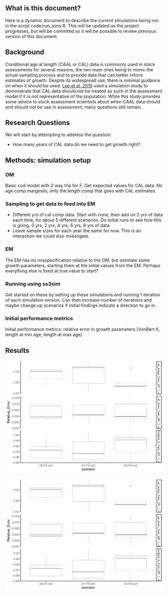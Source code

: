 
## What is this document?

Here is a dynamic document to describe the current simulations being run
in the script code/run\_sims.R. This will be updated as the project
progresses, but will be commited so it will be possible to review
previous version of this document.

## Background

Conditional age at length (CAAL or CAL) data is commonly used in stock
assessments for several reasons, the two main ones being to mimic the
actual sampling process and to provide data that can better inform
estimates of growth. Despite its widespread use, there is minimal
guidance on when it should be used. [Lee et
al. 2019](https://doi.org/10.1016/j.fishres.2019.04.007) used a
simulation study to demonstrate that CAL data should not be treated as
such in the assessment model if it is not representative of the
population. While this study provides some advice to stock assessment
scientists about when CAAL data should and should not be use in
assessment, many questions still remain.

## Research Questions

We will start by attempting to address the question:

  - How many years of CAL data do we need to get growth right?

## Methods: simulation setup

### OM

Basic cod model with 2 way trip for F. Get expected values for CAL data.
No age comp marginals, only the length comp that goes with CAL
estimates.

### Sampling to get data to feed into EM

  - Different yrs of cal comp data. Start with none, then add on 2 yrs
    of data each time, for about 5 different scenarios. Do initial runs
    to see how this is going. 0 yrs, 2 yrs, 4 yrs, 6 yrs, 8 yrs of data.
  - Leave sample sizes for each year the same for now. This is an
    interaction we could also investigate.

### EM

The EM has no misspecification relative to the OM, but estimate some
growth parameters, starting them at the initial values from the EM.
Perhaps everything else is fixed at true value to start?

### Running using ss3sim

Get started on these by setting up these simulations and running 1
iteration of each simulation version. Can then increase number of
iterations and maybe change up scenarios if initial findings indicate a
direction to go in.

### Initial performance metrics

Initial performance metrics: relative error in growth
parameters (VonBert K, length at min age, length at max age)

## Results

![Relative error for growth parameters. Each scenario was run 5 times.](results/plots/growth_re.png)

![SSB relative error. Each line represents 1 iteration.](results/plots/growth_re.png)

<!-- It may be useful to add a few key graphics here and a key table summary.-->

<!-- If someone wants more details, they can look in the "results" folder to -->

<!-- explore whichever metrics they would like to.  -->
